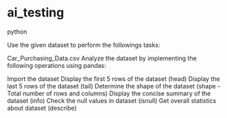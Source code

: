 # ai_testing
 python

Use the given dataset to perform the followings tasks:

Car_Purchasing_Data.csv
Analyze the dataset by implementing the following operations using pandas:

Import the dataset
Display the first 5 rows of the dataset (head)
Display the last 5 rows of the dataset (tail)
Determine the shape of the dataset (shape - Total number of rows and columns)
Display the concise summary of the dataset (info)
Check the null values in dataset (isnull)
Get overall statistics about dataset (describe)
